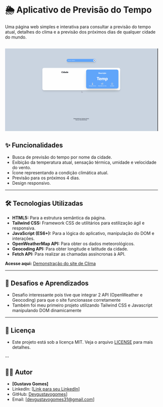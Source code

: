 # 🌦️ Aplicativo de Previsão do Tempo

Uma página web simples e interativa para consultar a previsão do tempo atual, detalhes do clima e a previsão dos próximos dias de qualquer cidade do mundo.

![Demo do Site de CLima](./style/images/Animação.gif)
---

## ✨ Funcionalidades

* Busca de previsão do tempo por nome da cidade.
* Exibição da temperatura atual, sensação térmica, umidade e velocidade do vento.
* Ícone representando a condição climática atual.
* Previsão para os próximos 4 dias.
* Design responsivo.

---

## 🛠️ Tecnologias Utilizadas

* **HTML5:** Para a estrutura semântica da página.
* **Tailwind CSS:** Framework CSS de utilitários para estilização ágil e responsiva.
* **JavaScript (ES6+):** Para a lógica do aplicativo, manipulação do DOM e interações.
* **OpenWeatherMap API:** Para obter os dados meteorológicos.
* **Geocoding API:** Para obter longitude e latitude da cidade.
* **Fetch API:** Para realizar as chamadas assíncronas à API.

**Acesse aqui:** [Demonstração do site de Clima](https://devgustavogomes.github.io/Projeto-API-de-clima/)

---

## 📝 Desafios e Aprendizados

* Desafio interessante pois tive que integrar 2 API (OpenWeather e Geocoding) para que o site funcionasse corretamente
* Também foi meu primeiro projeto utilizando Tailwind CSS e Javascript manipulando DOM dinamicamente

---

## 📄 Licença

* Este projeto está sob a licença MIT. Veja o arquivo [LICENSE](LICENSE) para mais detalhes.

--

## 👨‍💻 Autor

* **[Gustavo Gomes]**
* LinkedIn: [[Link para seu LinkedIn](https://www.linkedin.com/in/devgustavogomes/)]
* GitHub: [Devgustavogomes](https://github.com/Devgustavogomes/)]
* Email: [devgustavogomes31@gmail.com]
